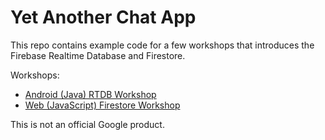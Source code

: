 # Yet Another Chat App

This repo contains example code for a few workshops that introduces the Firebase
Realtime Database and Firestore.

Workshops:
* [Android (Java) RTDB Workshop](./android/README.md)
* [Web (JavaScript) Firestore Workshop](./web/README.md)

This is not an official Google product.
